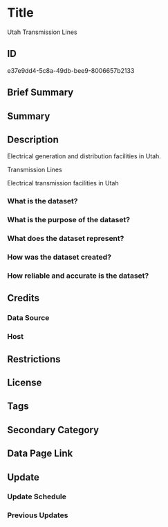 # Title

Utah Transmission Lines

## ID

e37e9dd4-5c8a-49db-bee9-8006657b2133

## Brief Summary

## Summary

## Description

Electrical generation and distribution facilities in Utah.

Transmission Lines

Electrical transmission facilities in Utah

### What is the dataset?

### What is the purpose of the dataset?

### What does the dataset represent?

### How was the dataset created?

### How reliable and accurate is the dataset?

## Credits

### Data Source

### Host

## Restrictions

## License

## Tags

## Secondary Category

## Data Page Link

## Update

### Update Schedule

### Previous Updates
